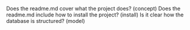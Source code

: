 Does the readme.md cover what the project does? (concept)
Does the readme.md include how to install the project? (install)
Is it clear how the database is structured? (model)
